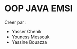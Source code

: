 <h1>
  OOP JAVA EMSI
</h1>

<p>
  Creer par :
  <ul>
    <li> Yasser Chenik </li>
    <li> Youness Messouk </li>
    <li> Yassine Bouazza </li>
  </ul>
</p>
